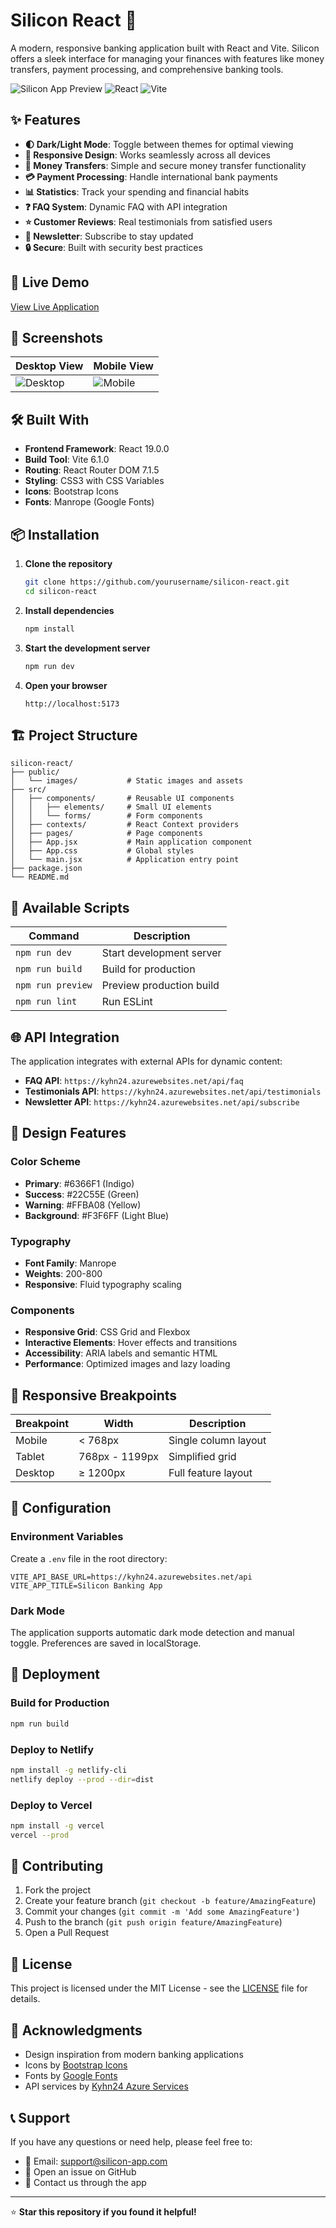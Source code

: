 # Silicon React 🏦

A modern, responsive banking application built with React and Vite. Silicon offers a sleek interface for managing your finances with features like money transfers, payment processing, and comprehensive banking tools.

![Silicon App Preview](https://img.shields.io/badge/Status-Active-success)
![React](https://img.shields.io/badge/React-19.0.0-blue)
![Vite](https://img.shields.io/badge/Vite-6.1.0-646CFF)

## ✨ Features

- **🌓 Dark/Light Mode**: Toggle between themes for optimal viewing
- **📱 Responsive Design**: Works seamlessly across all devices
- **💸 Money Transfers**: Simple and secure money transfer functionality
- **💳 Payment Processing**: Handle international bank payments
- **📊 Statistics**: Track your spending and financial habits
- **❓ FAQ System**: Dynamic FAQ with API integration
- **⭐ Customer Reviews**: Real testimonials from satisfied users
- **📧 Newsletter**: Subscribe to stay updated
- **🔒 Secure**: Built with security best practices

## 🚀 Live Demo

[View Live Application](https://your-app-url.com) <!-- Replace with your actual URL -->

## 📱 Screenshots

| Desktop View | Mobile View |
|--------------|-------------|
| ![Desktop](https://via.placeholder.com/400x250?text=Desktop+View) | ![Mobile](https://via.placeholder.com/200x350?text=Mobile+View) |

## 🛠️ Built With

- **Frontend Framework**: React 19.0.0
- **Build Tool**: Vite 6.1.0
- **Routing**: React Router DOM 7.1.5
- **Styling**: CSS3 with CSS Variables
- **Icons**: Bootstrap Icons
- **Fonts**: Manrope (Google Fonts)

## 📦 Installation

1. **Clone the repository**
   ```bash
   git clone https://github.com/yourusername/silicon-react.git
   cd silicon-react
   ```

2. **Install dependencies**
   ```bash
   npm install
   ```

3. **Start the development server**
   ```bash
   npm run dev
   ```

4. **Open your browser**
   ```
   http://localhost:5173
   ```

## 🏗️ Project Structure

```
silicon-react/
├── public/
│   └── images/           # Static images and assets
├── src/
│   ├── components/       # Reusable UI components
│   │   ├── elements/     # Small UI elements
│   │   └── forms/        # Form components
│   ├── contexts/         # React Context providers
│   ├── pages/            # Page components
│   ├── App.jsx           # Main application component
│   ├── App.css           # Global styles
│   └── main.jsx          # Application entry point
├── package.json
└── README.md
```

## 🎯 Available Scripts

| Command | Description |
|---------|-------------|
| `npm run dev` | Start development server |
| `npm run build` | Build for production |
| `npm run preview` | Preview production build |
| `npm run lint` | Run ESLint |

## 🌐 API Integration

The application integrates with external APIs for dynamic content:

- **FAQ API**: `https://kyhn24.azurewebsites.net/api/faq`
- **Testimonials API**: `https://kyhn24.azurewebsites.net/api/testimonials`
- **Newsletter API**: `https://kyhn24.azurewebsites.net/api/subscribe`

## 🎨 Design Features

### Color Scheme
- **Primary**: #6366F1 (Indigo)
- **Success**: #22C55E (Green)
- **Warning**: #FFBA08 (Yellow)
- **Background**: #F3F6FF (Light Blue)

### Typography
- **Font Family**: Manrope
- **Weights**: 200-800
- **Responsive**: Fluid typography scaling

### Components
- **Responsive Grid**: CSS Grid and Flexbox
- **Interactive Elements**: Hover effects and transitions
- **Accessibility**: ARIA labels and semantic HTML
- **Performance**: Optimized images and lazy loading

## 📱 Responsive Breakpoints

| Breakpoint | Width | Description |
|------------|-------|-------------|
| Mobile | < 768px | Single column layout |
| Tablet | 768px - 1199px | Simplified grid |
| Desktop | ≥ 1200px | Full feature layout |

## 🔧 Configuration

### Environment Variables
Create a `.env` file in the root directory:

```env
VITE_API_BASE_URL=https://kyhn24.azurewebsites.net/api
VITE_APP_TITLE=Silicon Banking App
```

### Dark Mode
The application supports automatic dark mode detection and manual toggle. Preferences are saved in localStorage.

## 🚀 Deployment

### Build for Production
```bash
npm run build
```

### Deploy to Netlify
```bash
npm install -g netlify-cli
netlify deploy --prod --dir=dist
```

### Deploy to Vercel
```bash
npm install -g vercel
vercel --prod
```

## 🤝 Contributing

1. Fork the project
2. Create your feature branch (`git checkout -b feature/AmazingFeature`)
3. Commit your changes (`git commit -m 'Add some AmazingFeature'`)
4. Push to the branch (`git push origin feature/AmazingFeature`)
5. Open a Pull Request

## 📄 License

This project is licensed under the MIT License - see the [LICENSE](LICENSE) file for details.

## 🙏 Acknowledgments

- Design inspiration from modern banking applications
- Icons by [Bootstrap Icons](https://icons.getbootstrap.com/)
- Fonts by [Google Fonts](https://fonts.google.com/)
- API services by [Kyhn24 Azure Services](https://kyhn24.azurewebsites.net/)

## 📞 Support

If you have any questions or need help, please feel free to:

- 📧 Email: support@silicon-app.com
- 💬 Open an issue on GitHub
- 📱 Contact us through the app

---

⭐ **Star this repository if you found it helpful!**
